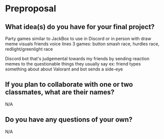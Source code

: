 # Preproposal

## What idea(s) do you have for your final project?

Party games
    similar to JackBox to use in Discord or in person
    with draw meme visuals 
    friends voice lines
    3 games: button smash race, hurdles race, redlight/greenlight race

Discord bot that's judgemental towards my friends by sending reaction memes to the questionable things they usually say
    ex: friend types something about about Valorant and bot sends a side-eye     

## If you plan to collaborate with one or two classmates, what are their names?

N/A

## Do you have any questions of your own?

N/A
